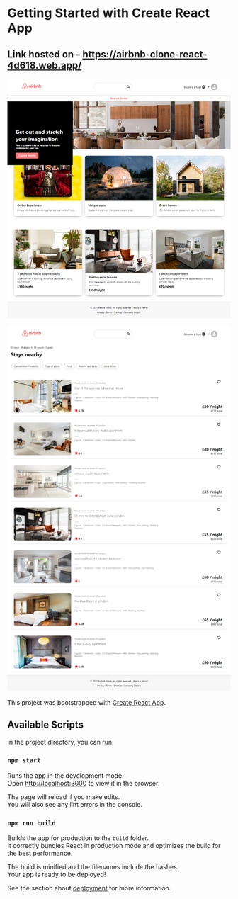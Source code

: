 # Getting Started with Create React App

## Link hosted on  - https://airbnb-clone-react-4d618.web.app/

![alt text](https://github.com/indgoddess/airbnb/blob/master/airbnb01.png?raw=true)

![alt text](https://github.com/indgoddess/airbnb/blob/master/airbnb02.png?raw=true)

This project was bootstrapped with [Create React App](https://github.com/facebook/create-react-app).

## Available Scripts

In the project directory, you can run:

### `npm start`

Runs the app in the development mode.\
Open [http://localhost:3000](http://localhost:3000) to view it in the browser.

The page will reload if you make edits.\
You will also see any lint errors in the console.



### `npm run build`

Builds the app for production to the `build` folder.\
It correctly bundles React in production mode and optimizes the build for the best performance.

The build is minified and the filenames include the hashes.\
Your app is ready to be deployed!

See the section about [deployment](https://facebook.github.io/create-react-app/docs/deployment) for more information.

